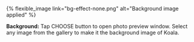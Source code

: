---
---

{% flexible_image link="bg-effect-none.png" alt="Background image applied" %}

**Background:** Tap CHOOSE button to open photo preview window. Select any image from the gallery to make it the background image of Koala.
